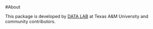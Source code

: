 #About

This package is developed by [DATA LAB](http://faculty.cs.tamu.edu/xiahu/) at Texas A&M University and community contributors.
